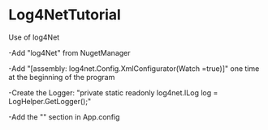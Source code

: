 # Log4NetTutorial
Use of log4Net

-Add "log4Net" from NugetManager

-Add "[assembly: log4net.Config.XmlConfigurator(Watch =true)]" one time at the beginning of the program

-Create the Logger: "private static readonly log4net.ILog log = LogHelper.GetLogger();"

-Add the "<log4net>" section in App.config
